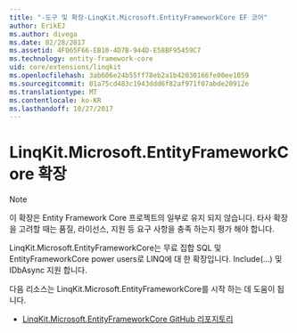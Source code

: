 ```yaml
---
title: "-도구 및 확장-LinqKit.Microsoft.EntityFrameworkCore EF 코어"
author: ErikEJ
ms.author: divega
ms.date: 02/28/2017
ms.assetid: 4F065F66-EB10-4D7B-944D-E58BF95459C7
ms.technology: entity-framework-core
uid: core/extensions/linqkit
ms.openlocfilehash: 3ab606e24b55ff78eb2a1b42030166fe00ee1059
ms.sourcegitcommit: 01a75cd483c1943ddd6f82af971f07abde20912e
ms.translationtype: MT
ms.contentlocale: ko-KR
ms.lasthandoff: 10/27/2017
---
```

# <a name="linqkitmicrosoftentityframeworkcore-extension"></a>LinqKit.Microsoft.EntityFrameworkCore 확장

> [!NOTE]  
> 이 확장은 Entity Framework Core 프로젝트의 일부로 유지 되지 않습니다. 타사 확장을 고려할 때는 품질, 라이선스, 지원 등 요구 사항을 충족 하는지 평가 해야 합니다.

LinqKit.Microsoft.EntityFrameworkCore는 무료 집합 SQL 및 EntityFrameworkCore power users로 LINQ에 대 한 확장입니다. Include(...) 및 IDbAsync 지원 합니다.

다음 리소스는 LinqKit.Microsoft.EntityFrameworkCore를 시작 하는 데 도움이 됩니다.
* [LinqKit.Microsoft.EntityFrameworkCore GitHub 리포지토리](https://github.com/scottksmith95/LINQKit/)
